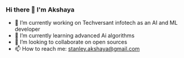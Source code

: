### Hi there 👋 I'm Akshaya  

- 🔭 I’m currently working on Techversant infotech as an AI and ML developer 
- 🌱 I’m currently learning advanced Ai algorithms
- 👯 I’m looking to collaborate on open sources
- 📫 How to reach me: stanley.akshaya@gmail.com
